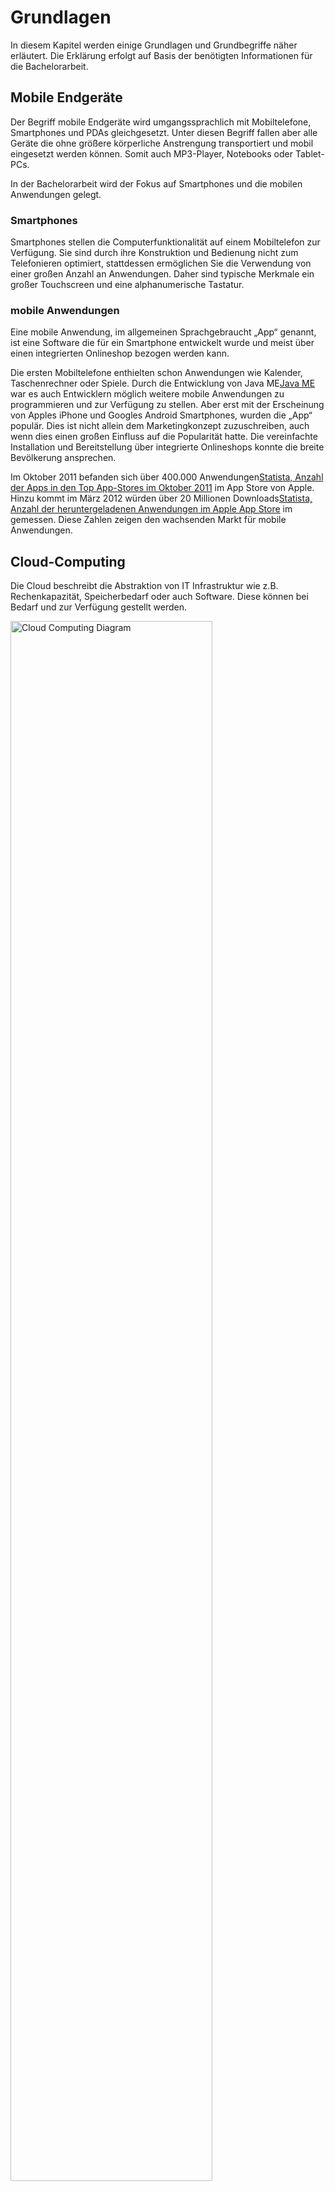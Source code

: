 # Grundlagen

In diesem Kapitel werden einige Grundlagen und Grundbegriffe näher erläutert. Die Erklärung erfolgt auf Basis der benötigten Informationen für die Bachelorarbeit.

## Mobile Endgeräte

Der Begriff mobile Endgeräte wird umgangssprachlich mit Mobiltelefone, Smartphones und PDAs gleichgesetzt. Unter diesen Begriff fallen aber alle Geräte die ohne größere körperliche Anstrengung transportiert und mobil eingesetzt werden können. Somit auch MP3-Player, Notebooks oder Tablet-PCs.

In der Bachelorarbeit wird der Fokus auf Smartphones und die mobilen Anwendungen gelegt.

### Smartphones

Smartphones stellen die Computerfunktionalität auf einem Mobiltelefon zur Verfügung. Sie sind durch ihre Konstruktion und Bedienung nicht zum Telefonieren optimiert, stattdessen ermöglichen Sie die Verwendung von einer großen Anzahl an Anwendungen. Daher sind typische Merkmale ein großer Touchscreen und eine alphanumerische Tastatur.

### mobile Anwendungen

Eine mobile Anwendung, im allgemeinen Sprachgebraucht „App“ genannt, ist eine Software die für ein Smartphone entwickelt wurde und meist über einen integrierten Onlineshop bezogen werden kann.

Die ersten Mobiltelefone enthielten schon Anwendungen wie Kalender, Taschenrechner oder Spiele. Durch die Entwicklung von Java ME<span class="fn"><a href="http://www.oracle.com/technetwork/java/javame">Java ME</a></span> war es auch Entwicklern möglich weitere mobile Anwendungen zu programmieren und zur Verfügung zu stellen. Aber erst mit der Erscheinung von Apples iPhone und Googles Android Smartphones, wurden die „App“ populär. Dies ist nicht allein dem Marketingkonzept zuzuschreiben, auch wenn dies einen großen Einfluss auf die Popularität hatte. Die vereinfachte Installation und Bereitstellung über integrierte Onlineshops konnte die breite Bevölkerung ansprechen. 

Im Oktober 2011 befanden sich über 400.000 Anwendungen<span class="fn"><a href="http://de.statista.com/statistik/daten/studie/208599/umfrage/anzahl-der-apps-in-den-top-app-stores/">Statista, Anzahl der Apps in den Top App-Stores im Oktober 2011</a></span> im App Store von Apple. Hinzu kommt im März 2012 würden über 20 Millionen Downloads<span class="fn"><a href="http://de.statista.com/statistik/daten/studie/20149/umfrage/anzahl-der-getaetigten-downloads-aus-dem-apple-app-store/">Statista, Anzahl der heruntergeladenen Anwendungen im Apple App Store</a></span> im gemessen. Diese Zahlen zeigen den wachsenden Markt für mobile Anwendungen.

## Cloud-Computing

Die Cloud beschreibt die Abstraktion von IT Infrastruktur wie z.B. Rechenkapazität, Speicherbedarf oder auch Software. Diese können bei Bedarf und zur Verfügung gestellt werden.

<div class="figure" id="cloud-computing-diagram">
	<img src="http://up.frubar.net/1747/cloud_computing_diagram.jpg" alt="Cloud Computing Diagram" width="80%" />
	<p>Elemente des Cloud-Computing</p>
</div>

### Technische Realisierungen

Cloud-Computing wird in drei technische Schichten, in einen so genannten Cloud-Stack, aufgeteilt. Jeder Schicht stellt einen Grad der Abstraktion dar. <a href="#bartonb08"><cite>bartonb08</cite></a>

#### Infrastruktur

„Infrastructure as a Service“ befindet sich an der untersten Schicht im Cloud-Stack. Der Benutzer verwaltet seine virtuellen Server (Rechnerinstanzen) selbst. Der Cloud-Dienst selbst ist skalierbar ausgelegt, jedoch nicht zwingend die Programme die der Benutzer auf den Rechnerinstanzen installiert. 

Je nach Anforderung kann der Cloud-Dienst um Rechnerinstanzen erweitert oder verkleinert werden. Der Benutzer ist hierbei ab der Betriebssystemebene für seine Instanz selbst verantwortlich.

#### Plattform

Bei „Platform as a Service“ steht die Anwendung des Entwicklers im Vordergrund. Der Entwickler stellt seine Anwendung über die Cloud zur Verfügung, diese kümmert sich um die Aufteilung auf die Rechnungsinstanzen.

Da der Benutzer nur seine Anwendung liefert, kann die Cloud die Anzahl der tatsächlichen Instanzen jederzeit erhöhen oder reduzieren. In der Cloud werden vom Benutzer gelieferte Daten verarbeitet, das umliegende System ist für ihn nicht einsehbar.

#### Anwendung

Der Benutzer verwenden bei „Software as a Service“ eine bereits bestehende Anwendung in der Cloud. Für Ihn sind die Platform und die Infrastruktur nicht sichtbar. 

Beispiele für eine Cloud-Anwendung sind unter anderem Google Drive<span class="fn"><a href="http://drive.google.com">Google Drive</a></span>, DropBox<span class="fn"><a href="http://www.dropbox.com">DropBox</a></span> und Microsoft Office Communications Online<span class="fn"><a href="http://www.microsoft.com/online/de-de/prodComm.aspx">Microsoft Office Communications Online</a></span>.

### Organisatorische Arten

Die Cloud wird meist, abhängig vom Anwendungsfall, in drei Organisationsformen eingeordnet. <cite><a href="#cloudadop10">cloudadop10</a></cite>

#### Private Cloud

Die Anbieter und Nutzer der „Private Cloud“ stammen aus der selben Organisation oder dem selben Unternehmen. Daten innerhalb dieser Cloud sind nur der Organisation zugänglich und nicht außerhalb erreichbar, dies bietet einen großen Sicherheitsaspekt.

#### Public Cloud

Die „Public Cloud“ ist nicht für eine Organisation beschränkt, sie ist öffentlich erreichbar und jeden zugänglich. Eine wichtige Rolle spielt hierbei die Datensicherheit. Jeder Benutzer muss hierbei selbst Entscheiden welche und wie viele Daten er in der Cloud speichert.

#### Hybrid Cloud

Hierbei handelt es sich um eine Mischung aus „Private und Public Cloud“. Eine Organisation verwendet eine „Private Cloud“ und wechselt im Fehlerfall oder bei hoher Belastung zur „Public Cloud“.

## Schnittstelle zur Virtualisierung



### Technische Realisierung



## Usability-Kriterien
